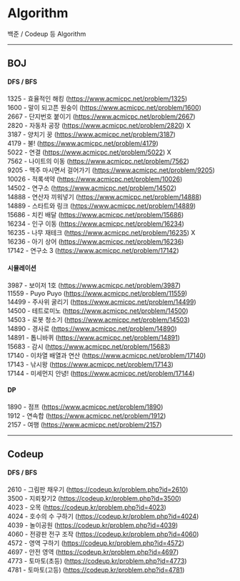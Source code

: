 # Algorithm
백준 / Codeup 등 Algorithm
* * *

BOJ
-------------
#### DFS / BFS
1325 - 효율적인 해킹 (https://www.acmicpc.net/problem/1325)  
1600 - 말이 되고픈 원숭이 (https://www.acmicpc.net/problem/1600)  
2667 - 단지번호 붙이기 (https://www.acmicpc.net/problem/2667)  
2820 - 자동차 공장 (https://www.acmicpc.net/problem/2820) X  
3187 - 양치기 꿍 (https://www.acmicpc.net/problem/3187)  
4179 - 불! (https://www.acmicpc.net/problem/4179)  
5022 - 연결 (https://www.acmicpc.net/problem/5022) X  
7562 - 나이트의 이동 (https://www.acmicpc.net/problem/7562)  
9205 - 맥주 마시면서 걸어가기 (https://www.acmicpc.net/problem/9205)  
10026 - 적록색약 (https://www.acmicpc.net/problem/10026)  
14502 - 연구소 (https://www.acmicpc.net/problem/14502)  
14888 - 연산자 끼워넣기 (https://www.acmicpc.net/problem/14888)  
14889 - 스타트와 링크 (https://www.acmicpc.net/problem/14889)  
15686 - 치킨 배달 (https://www.acmicpc.net/problem/15686)  
16234 - 인구 이동 (https://www.acmicpc.net/problem/16234)  
16235 - 나무 재테크 (https://www.acmicpc.net/problem/16235) X  
16236 - 아기 상어 (https://www.acmicpc.net/problem/16236)  
17142 - 연구소 3 (https://www.acmicpc.net/problem/17142)  


#### 시뮬레이션
3987 - 보이저 1호 (https://www.acmicpc.net/problem/3987)  
11559 - Puyo Puyo (https://www.acmicpc.net/problem/11559)  
14499 - 주사위 굴리기 (https://www.acmicpc.net/problem/14499)  
14500 - 테트로미노 (https://www.acmicpc.net/problem/14500)  
14503 - 로봇 청소기 (https://www.acmicpc.net/problem/14503)  
14890 - 경사로 (https://www.acmicpc.net/problem/14890)  
14891 - 톱니바퀴 (https://www.acmicpc.net/problem/14891)  
15683 - 감시 (https://www.acmicpc.net/problem/15683)  
17140 - 이차열 배열과 연산 (https://www.acmicpc.net/problem/17140)  
17143 - 낚시왕 (https://www.acmicpc.net/problem/17143)  
17144 - 미세먼지 안녕! (https://www.acmicpc.net/problem/17144)  


#### DP
1890 - 점프 (https://www.acmicpc.net/problem/1890)  
1912 - 연속합 (https://www.acmicpc.net/problem/1912)  
2157 - 여행 (https://www.acmicpc.net/problem/2157)  


* * *
Codeup
-------------
#### DFS / BFS  
2610 - 그림판 채우기 (https://codeup.kr/problem.php?id=2610)  
3500 - 지뢰찾기2 (https://codeup.kr/problem.php?id=3500)  
4023 - 오목 (https://codeup.kr/problem.php?id=4023)  
4024 - 호수의 수 구하기 (https://codeup.kr/problem.php?id=4024)  
4039 - 놀이공원 (https://codeup.kr/problem.php?id=4039)  
4060 - 전광판 전구 조작 (https://codeup.kr/problem.php?id=4060)  
4572 - 영역 구하기 (https://codeup.kr/problem.php?id=4572)  
4697 - 안전 영역 (https://codeup.kr/problem.php?id=4697)  
4773 - 토마토(초등) (https://codeup.kr/problem.php?id=4773)  
4781 - 토마토(고등) (https://codeup.kr/problem.php?id=4781)  
